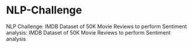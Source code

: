 # NLP-Challenge
NLP Challenge: IMDB Dataset of 50K Movie Reviews to perform Sentiment analysis: IMDB Dataset of 50K Movie Reviews to perform Sentiment analysis
